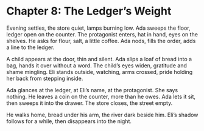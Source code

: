 # Chapter 8: The Ledger’s Weight

Evening settles, the store quiet, lamps burning low. Ada sweeps the floor, ledger open on the counter. The protagonist enters, hat in hand, eyes on the shelves. He asks for flour, salt, a little coffee. Ada nods, fills the order, adds a line to the ledger.

A child appears at the door, thin and silent. Ada slips a loaf of bread into a bag, hands it over without a word. The child’s eyes widen, gratitude and shame mingling. Eli stands outside, watching, arms crossed, pride holding her back from stepping inside.

Ada glances at the ledger, at Eli’s name, at the protagonist. She says nothing. He leaves a coin on the counter, more than he owes. Ada lets it sit, then sweeps it into the drawer. The store closes, the street empty.

He walks home, bread under his arm, the river dark beside him. Eli’s shadow follows for a while, then disappears into the night. 